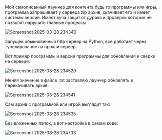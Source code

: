 Мой самописанный лаунчер для контента будь то программы или игры, программа запрашивает у сервера zip архив, скачивает его и имеет системы версий. Имеет куча защит от дурака и проверок которые не позволят нарушить главные процессы

![Screenshot 2025-03-28 234340](https://github.com/user-attachments/assets/63e90efb-70cc-4658-b009-f59ab95eff68)

Запущен обыкновенный http сервер на Python, все работает через тунелирование на прокси сервер

Вот пример программы и версии программы для обновления и сверки на сервере:

![Screenshot 2025-03-28 234529](https://github.com/user-attachments/assets/b0609fe1-2d55-40ea-999d-87212fc77f24)

Меняя значение в файле .txt заставляю лаунчер обновлять и перекачивать архив:

![Screenshot 2025-03-28 234541](https://github.com/user-attachments/assets/966dc33e-e26b-470a-80f6-2110a7656d0c)

Сам архив с программой или игрой выглядит так:

![Screenshot 2025-03-28 234535](https://github.com/user-attachments/assets/47b5a448-3d72-4d7c-b174-6ed8143825d5)

Без вложенных папок, а вот настройка в самом коде:

![Screenshot 2025-03-28 234703](https://github.com/user-attachments/assets/88ccc5fe-62d8-41cb-be67-9b47b3993d2f)
